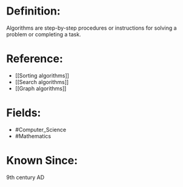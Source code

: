

# Definition:
Algorithms are step-by-step procedures or instructions for solving a problem or completing a task.

# Reference:
- [[Sorting algorithms]]
- [[Search algorithms]]
- [[Graph algorithms]]

# Fields: 
- #Computer_Science
- #Mathematics

# Known Since:
9th century AD

